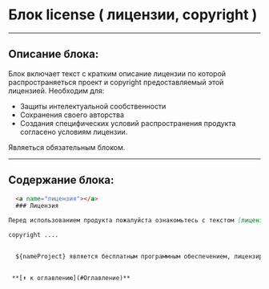 # Блок license ( лицензии, copyright )

---

## Описание блока:
Блок включает текст с кратким описание лицензии по которой распространяеться проект и copyright предоставляемый этой лицензией.
Необходим для:
 * Защиты интелектуальной сообственности
 * Сохранения своего авторства
 * Создания специфических условий распространения продукта согласено условиям лицензии.

Являеться обязательным блоком.

---

## Содержание блока:

```markdown
  <a name="лицензия"></a>
  ### Лицензия

Перед использованием продукта пожалуйста ознакомьтесь с текстом [лицензии]() по которой он распространяеться.

copyright ....


  ${nameProject} является бесплатным программным обеспечением, лицензированным в соответствии с  ${nameLicensed} лицензией. См. Файл [LICENSE.md](docs/LICENSE.md) в директории `docs/` для более подробной информации.


 **[⬆ к оглавлению](#Оглавление)**
```

